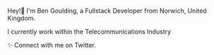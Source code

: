 Hey!👋 I'm Ben Goulding, a Fullstack Developer from Norwich, United Kingdom.

I currently work within the Telecommunications Industry

✨ Connect with me on Twitter.
